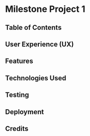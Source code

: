 # Milestone Project 1

## Table of Contents

## User Experience (UX)

## Features

## Technologies Used

## Testing

## Deployment

## Credits
